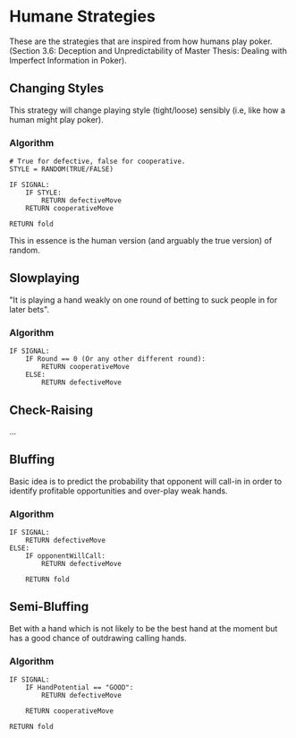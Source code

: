 # Humane Strategies

These are the strategies that are inspired from how humans play poker. (Section 3.6: Deception and Unpredictability of Master Thesis: Dealing with Imperfect Information in Poker).

## Changing Styles

This strategy will change playing style (tight/loose) sensibly (i.e, like how a human might play poker).

### Algorithm

```algorithm
# True for defective, false for cooperative.
STYLE = RANDOM(TRUE/FALSE)

IF SIGNAL:
    IF STYLE:
        RETURN defectiveMove
    RETURN cooperativeMove

RETURN fold
```

This in essence is the human version (and arguably the true version) of random.

## Slowplaying

"It is playing a hand weakly on one round of betting to suck people in for later bets".

### Algorithm

```algorithm
IF SIGNAL:
    IF Round == 0 (Or any other different round):
        RETURN cooperativeMove
    ELSE:
        RETURN defectiveMove
```

## Check-Raising

...

## Bluffing

Basic idea is to predict the probability that opponent will call-in in order to identify profitable opportunities and over-play weak hands.

### Algorithm

```algorithm
IF SIGNAL:
    RETURN defectiveMove
ELSE:
    IF opponentWillCall:
        RETURN defectiveMove

    RETURN fold
```

## Semi-Bluffing

Bet with a hand which is not likely to be the best hand at the moment but has a good chance of outdrawing calling hands.

### Algorithm

```algorithm
IF SIGNAL:
    IF HandPotential == "GOOD":
        RETURN defectiveMove

    RETURN cooperativeMove

RETURN fold
```
